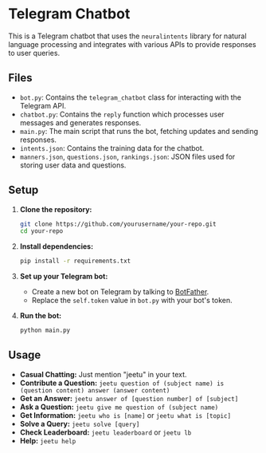 # Telegram Chatbot

This is a Telegram chatbot that uses the `neuralintents` library for natural language processing and integrates with various APIs to provide responses to user queries.

## Files

- `bot.py`: Contains the `telegram_chatbot` class for interacting with the Telegram API.
- `chatbot.py`: Contains the `reply` function which processes user messages and generates responses.
- `main.py`: The main script that runs the bot, fetching updates and sending responses.
- `intents.json`: Contains the training data for the chatbot.
- `manners.json`, `questions.json`, `rankings.json`: JSON files used for storing user data and questions.

## Setup

1. **Clone the repository:**
   ```bash
   git clone https://github.com/yourusername/your-repo.git
   cd your-repo
   ```

2. **Install dependencies:**
   ```bash
   pip install -r requirements.txt
   ```

3. **Set up your Telegram bot:**
   - Create a new bot on Telegram by talking to [BotFather](https://core.telegram.org/bots#botfather).
   - Replace the `self.token` value in `bot.py` with your bot's token.

4. **Run the bot:**
   ```bash
   python main.py
   ```

## Usage

- **Casual Chatting:** Just mention "jeetu" in your text.
- **Contribute a Question:** `jeetu question of (subject name) is (question content) answer (answer content)`
- **Get an Answer:** `jeetu answer of [question number] of [subject]`
- **Ask a Question:** `jeetu give me question of (subject name)`
- **Get Information:** `jeetu who is [name]` or `jeetu what is [topic]`
- **Solve a Query:** `jeetu solve [query]`
- **Check Leaderboard:** `jeetu leaderboard` or `jeetu lb`
- **Help:** `jeetu help`
